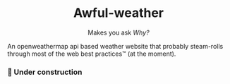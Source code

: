 <p align="center"><a href="https://raw.githubusercontent.com/thecoder-001/awful-weather/main/assets/upscaled_fav.png"></a></p>
<h1 align="center">Awful-weather</h1>
<p align="center">Makes you ask <i>Why?</i></p>

An openweathermap api based weather website that probably steam-rolls through most of the web best practices™️ (at the moment).

### :construction:  Under construction
